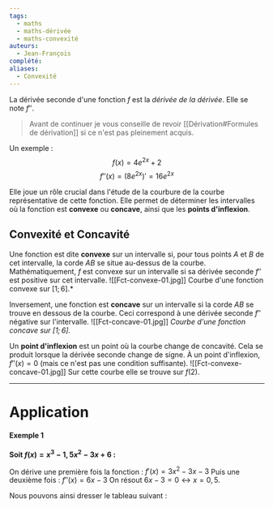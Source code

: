 ```yaml
---
tags:
  - maths
  - maths-dérivée
  - maths-convexité
auteurs:
  - Jean-François
complété: 
aliases:
  - Convexité
---
```

La dérivée seconde d'une fonction $f$ est la *dérivée de la dérivée*. Elle se note $f''$.

>Avant de continuer je vous conseille de revoir [[Dérivation#Formules de dérivation]] si ce n'est pas pleinement acquis.

Un exemple :
$$f(x)=4e^{2x}+2$$
$$f''(x)=(8e^{2x})'=16e^{2x}$$

Elle joue un rôle crucial dans l'étude de la courbure de la courbe représentative de cette fonction. Elle permet de déterminer les intervalles où la fonction est **convexe** ou **concave**, ainsi que les **points d'inflexion**.
## Convexité et Concavité
Une fonction est dite **convexe** sur un intervalle si, pour tous points $A$ et $B$ de cet intervalle, la corde $AB$ se situe au-dessus de la courbe. Mathématiquement, $f$ est convexe sur un intervalle si sa dérivée seconde $f''$ est positive sur cet intervalle.
![[Fct-convexe-01.jpg]]
Courbe d'une fonction convexe sur $[1;6]$.*

Inversement, une fonction est **concave** sur un intervalle si la corde $AB$ se trouve en dessous de la courbe. Ceci correspond à une dérivée seconde $f''$ négative sur l'intervalle.
![[Fct-concave-01.jpg]]
*Courbe d'une fonction concave sur $[1;6]$.*

Un **point d'inflexion** est un point où la courbe change de concavité. Cela se produit lorsque la dérivée seconde change de signe. À un point d'inflexion, $f''(x)=0$ (mais ce n'est pas une condition suffisante).
![[Fct-convexe-concave-01.jpg]]
Sur cette courbe elle se trouve sur $f(2)$.

---
# Application
#### Exemple 1
**Soit $f(x)=x^3-1,5x^2-3x+6$ :**

On dérive une première fois la fonction : $f'(x)=3x^2-3x-3$
Puis une deuxième fois : $f''(x)=6x-3$
On résout $6x-3=0 \leftrightarrow x=0,5$.

Nous pouvons ainsi dresser le tableau suivant :


